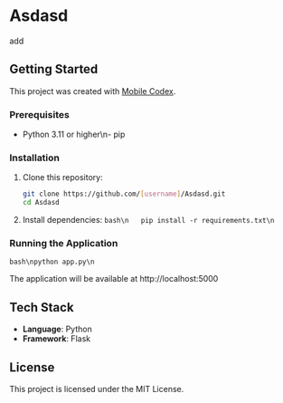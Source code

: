 # Asdasd

add

## Getting Started

This project was created with [Mobile Codex](https://mobilecodex.com).

### Prerequisites

- Python 3.11 or higher\n- pip


### Installation

1. Clone this repository:
   ```bash
   git clone https://github.com/[username]/Asdasd.git
   cd Asdasd
   ```

2. Install dependencies:
   ```bash\n   pip install -r requirements.txt\n   ```

### Running the Application


```bash\npython app.py\n```

The application will be available at http://localhost:5000

## Tech Stack

- **Language**: Python
- **Framework**: Flask



## License

This project is licensed under the MIT License.
